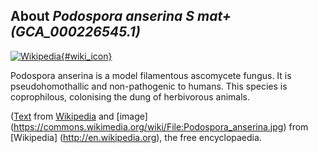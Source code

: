 
About *Podospora anserina S mat+ (GCA\_000226545.1)* 
--------------------------------------------------------------

[![Wikipedia](/img/wikipedia_logo_v2_en.png){#wiki_icon}](http://en.wikipedia.org/wiki/Podospora_anserina)

Podospora anserina is a model filamentous ascomycete fungus. It is
pseudohomothallic and non-pathogenic to humans. This species is coprophilous,
colonising the dung of herbivorous animals.

([Text](http://en.wikipedia.org/wiki/Podospora_anserina) from [Wikipedia](http://en.wikipedia.org/) 
and [image] (https://commons.wikimedia.org/wiki/File:Podospora_anserina.jpg) from [Wikipedia] (http://en.wikipedia.org), the free encyclopaedia.
